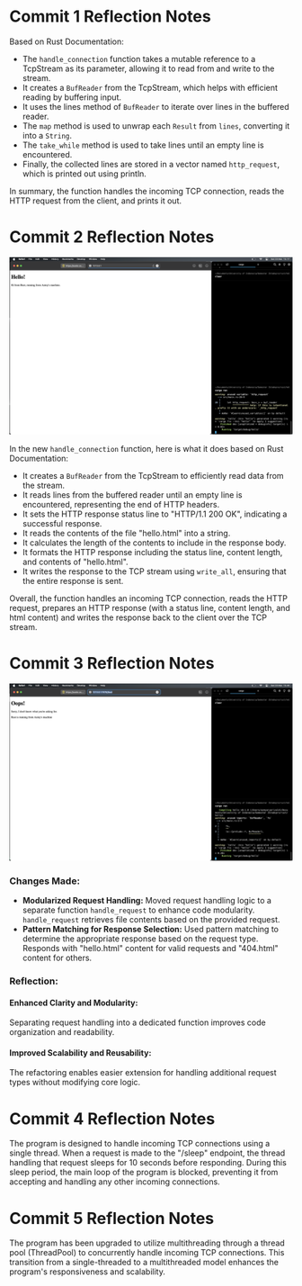 # Commit 1 Reflection Notes

Based on Rust Documentation:
- The `handle_connection` function takes a mutable reference to a TcpStream as its parameter, allowing it to read from and write to the stream.
- It creates a `BufReader` from the TcpStream, which helps with efficient reading by buffering input.
- It uses the lines method of `BufReader` to iterate over lines in the buffered reader.
- The `map` method is used to unwrap each `Result` from `lines`, converting it into a `String`.
- The `take_while` method is used to take lines until an empty line is encountered.
- Finally, the collected lines are stored in a vector named `http_request`, which is printed out using println.

In summary, the function handles the incoming TCP connection, reads the HTTP request from the client, and prints it out.

# Commit 2 Reflection Notes

![Commit 2 screen capture](/assets/images/commit2.png)

In the new `handle_connection` function, here is what it does based on Rust Documentation:

- It creates a `BufReader` from the TcpStream to efficiently read data from the stream.
- It reads lines from the buffered reader until an empty line is encountered, representing the end of HTTP headers.
- It sets the HTTP response status line to "HTTP/1.1 200 OK", indicating a successful response.
- It reads the contents of the file "hello.html" into a string.
- It calculates the length of the contents to include in the response body.
- It formats the HTTP response including the status line, content length, and contents of "hello.html".
- It writes the response to the TCP stream using `write_all`, ensuring that the entire response is sent.

Overall, the function handles an incoming TCP connection, reads the HTTP request, prepares an HTTP response (with a status line, content length, and html content) and writes the response back to the client over the TCP stream.

# Commit 3 Reflection Notes

![Commit 3 screen capture](/assets/images/commit3.png)

### Changes Made:
- **Modularized Request Handling:**
Moved request handling logic to a separate function `handle_request` to enhance code modularity. `handle_request` retrieves file contents based on the provided request.
- **Pattern Matching for Response Selection:**
Used pattern matching to determine the appropriate response based on the request type. Responds with "hello.html" content for valid requests and "404.html" content for others.

### Reflection:
#### Enhanced Clarity and Modularity:
Separating request handling into a dedicated function improves code organization and readability.

#### Improved Scalability and Reusability:
The refactoring enables easier extension for handling additional request types without modifying core logic.

# Commit 4 Reflection Notes

The program is designed to handle incoming TCP connections using a single thread. When a request is made to the "/sleep" endpoint, the thread handling that request sleeps for 10 seconds before responding. During this sleep period, the main loop of the program is blocked, preventing it from accepting and handling any other incoming connections.

# Commit 5 Reflection Notes

The program has been upgraded to utilize multithreading through a thread pool (ThreadPool) to concurrently handle incoming TCP connections. This transition from a single-threaded to a multithreaded model enhances the program's responsiveness and scalability.